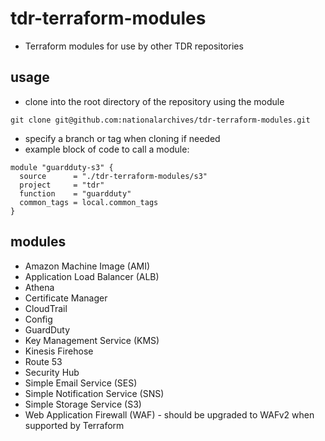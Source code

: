 # tdr-terraform-modules
* Terraform modules for use by other TDR repositories

## usage
* clone into the root directory of the repository using the module
```
git clone git@github.com:nationalarchives/tdr-terraform-modules.git
```
* specify a branch or tag when cloning if needed
* example block of code to call a module:
```
module "guardduty-s3" {
  source      = "./tdr-terraform-modules/s3"
  project     = "tdr"
  function    = "guardduty"
  common_tags = local.common_tags
}
```

## modules
* Amazon Machine Image (AMI)
* Application Load Balancer (ALB)
* Athena
* Certificate Manager
* CloudTrail
* Config
* GuardDuty
* Key Management Service (KMS)
* Kinesis Firehose
* Route 53
* Security Hub
* Simple Email Service (SES)
* Simple Notification Service (SNS)
* Simple Storage Service (S3)
* Web Application Firewall (WAF) - should be upgraded to WAFv2 when supported by Terraform

